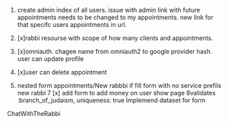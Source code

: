 1. create admin index of all users. issue with admin link with future appointments needs to be changed to my appointments. new link for that specifc users appointments in url.
2. [x]rabbi resourse with scope of how many clients and appointments.
3. [x]omniauth. chagee name from omniauth2 to google provider hash. user can update profile
4. [x]user can delete appointment


6. nested form  appointments/New rabbbi if fill form with no service prefils new rabbi
7 [x] add form to add money on user show page
8validates :branch_of_judaism, uniqueness: true Implemend dataset for form


ChatWithTheRabbi
